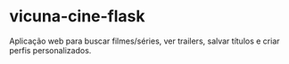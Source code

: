 # vicuna-cine-flask
Aplicação web para buscar filmes/séries, ver trailers, salvar títulos e criar perfis personalizados.
